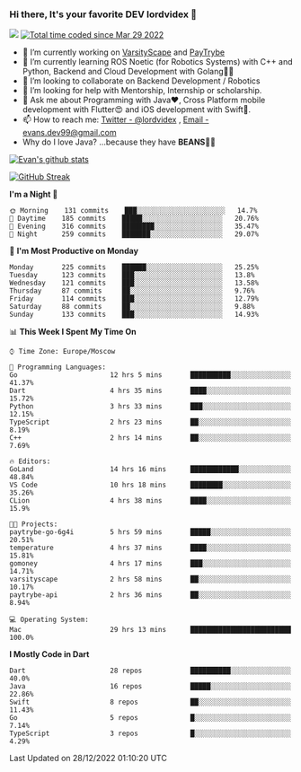 ### Hi there, It's your favorite DEV lordvidex 👋
<img src="https://komarev.com/ghpvc/?username=lordvidex&label=Views&color=blue&style=plastic" /> <a href="https://wakatime.com/@0e56db35-d16b-410a-acc0-4085055304bf"><img src="https://wakatime.com/badge/user/0e56db35-d16b-410a-acc0-4085055304bf.svg" alt="Total time coded since Mar 29 2022" /></a>

- 🔭 I’m currently working on [VarsityScape](https://varsityscape.com) and [PayTrybe](https://www.paytrybe.com)
- 🌱 I’m currently learning ROS Noetic (for Robotics Systems) with C++ and Python, Backend and Cloud Development with Golang🧙🏼
- 👯 I’m looking to collaborate on Backend Development / Robotics
- 🤔 I’m looking for help with Mentorship, Internship or scholarship.
- 💬 Ask me about Programming with Java❤️, Cross Platform mobile development with Flutter😍 and iOS development with Swift🚀.
- 📫 How to reach me: [Twitter - @lordvidex](https://twitter.com/lordvidex) , [Email - evans.dev99@gmail.com](mailto:evans.dev99@gmail.com?body=Hello%20Evans,)
- Why do I love Java? ...because they have **BEANS**🤤😋

<div>
<!-- <a href="https://github.com/lordvidex">
  <img src="https://github-readme-stats.vercel.app/api/top-langs/?username=lordvidex&theme=light" />
</a>    -->
<!-- [![Top Langs](https://github-readme-stats.vercel.app/api/top-langs/?username=lordvidex)](https://github.com/lordvidex/)  -->
<a href="https://github.com/lordvidex">
 <img src="https://github-readme-stats.vercel.app/api?username=lordvidex&show_icons=true&theme=light&line_height=27" alt="Evan's github stats"/>
</a>
</div>

[![GitHub Streak](https://github-readme-streak-stats.herokuapp.com?user=lordvidex&theme=github-dark&hide_border=true)](https://git.io/streak-stats)

<!--
  <a href="https://github.com/iampawan/FlutterExampleApps">
    <img align="center" src="https://github-readme-stats.vercel.app/api/pin/?username=iampawan&repo=FlutterExampleApps&theme=light" />

  </a>
  <a href="https://github.com/iampawan/VelocityX">
   <img align="center" src="https://github-readme-stats.vercel.app/api/pin/?username=iampawan&repo=VelocityX&theme=light" />
  </a>
-->
<!--START_SECTION:waka-->
**I'm a Night 🦉** 

```text
🌞 Morning    131 commits    ███░░░░░░░░░░░░░░░░░░░░░░   14.7% 
🌆 Daytime    185 commits    █████░░░░░░░░░░░░░░░░░░░░   20.76% 
🌃 Evening    316 commits    ████████░░░░░░░░░░░░░░░░░   35.47% 
🌙 Night      259 commits    ███████░░░░░░░░░░░░░░░░░░   29.07%

```
📅 **I'm Most Productive on Monday** 

```text
Monday       225 commits    ██████░░░░░░░░░░░░░░░░░░░   25.25% 
Tuesday      123 commits    ███░░░░░░░░░░░░░░░░░░░░░░   13.8% 
Wednesday    121 commits    ███░░░░░░░░░░░░░░░░░░░░░░   13.58% 
Thursday     87 commits     ██░░░░░░░░░░░░░░░░░░░░░░░   9.76% 
Friday       114 commits    ███░░░░░░░░░░░░░░░░░░░░░░   12.79% 
Saturday     88 commits     ██░░░░░░░░░░░░░░░░░░░░░░░   9.88% 
Sunday       133 commits    ███░░░░░░░░░░░░░░░░░░░░░░   14.93%

```


📊 **This Week I Spent My Time On** 

```text
⌚︎ Time Zone: Europe/Moscow

💬 Programming Languages: 
Go                       12 hrs 5 mins       ██████████░░░░░░░░░░░░░░░   41.37% 
Dart                     4 hrs 35 mins       ████░░░░░░░░░░░░░░░░░░░░░   15.72% 
Python                   3 hrs 33 mins       ███░░░░░░░░░░░░░░░░░░░░░░   12.15% 
TypeScript               2 hrs 23 mins       ██░░░░░░░░░░░░░░░░░░░░░░░   8.19% 
C++                      2 hrs 14 mins       ██░░░░░░░░░░░░░░░░░░░░░░░   7.69%

🔥 Editors: 
GoLand                   14 hrs 16 mins      ████████████░░░░░░░░░░░░░   48.84% 
VS Code                  10 hrs 18 mins      ████████░░░░░░░░░░░░░░░░░   35.26% 
CLion                    4 hrs 38 mins       ████░░░░░░░░░░░░░░░░░░░░░   15.9%

🐱‍💻 Projects: 
paytrybe-go-6g4i         5 hrs 59 mins       █████░░░░░░░░░░░░░░░░░░░░   20.51% 
temperature              4 hrs 37 mins       ████░░░░░░░░░░░░░░░░░░░░░   15.81% 
gomoney                  4 hrs 17 mins       ███░░░░░░░░░░░░░░░░░░░░░░   14.71% 
varsityscape             2 hrs 58 mins       ██░░░░░░░░░░░░░░░░░░░░░░░   10.17% 
paytrybe-api             2 hrs 36 mins       ██░░░░░░░░░░░░░░░░░░░░░░░   8.94%

💻 Operating System: 
Mac                      29 hrs 13 mins      █████████████████████████   100.0%

```

**I Mostly Code in Dart** 

```text
Dart                     28 repos            ██████████░░░░░░░░░░░░░░░   40.0% 
Java                     16 repos            █████░░░░░░░░░░░░░░░░░░░░   22.86% 
Swift                    8 repos             ██░░░░░░░░░░░░░░░░░░░░░░░   11.43% 
Go                       5 repos             █░░░░░░░░░░░░░░░░░░░░░░░░   7.14% 
TypeScript               3 repos             █░░░░░░░░░░░░░░░░░░░░░░░░   4.29%

```



 Last Updated on 28/12/2022 01:10:20 UTC
<!--END_SECTION:waka-->
